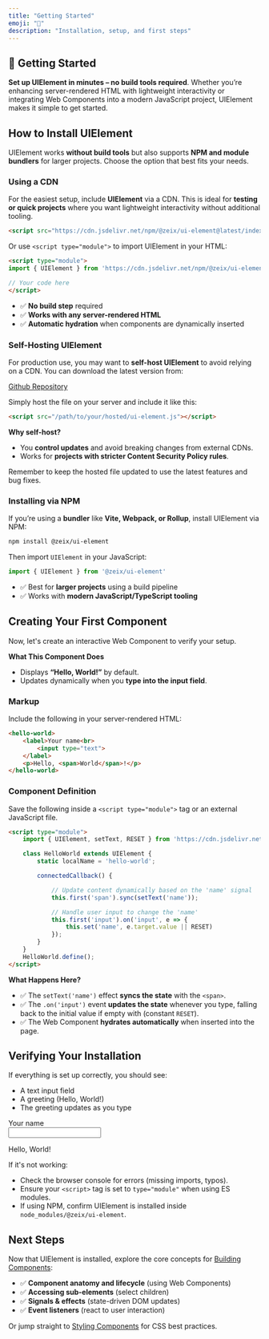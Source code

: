 ```yaml
---
title: "Getting Started"
emoji: "🚀"
description: "Installation, setup, and first steps"
---
```


<section class="hero">

# 🚀 Getting Started

<p class="lead"><strong>Set up UIElement in minutes – no build tools required</strong>. Whether you’re enhancing server-rendered HTML with lightweight interactivity or integrating Web Components into a modern JavaScript project, UIElement makes it simple to get started.</p>
</section>

<section>

## How to Install UIElement

UIElement works **without build tools** but also supports **NPM and module bundlers** for larger projects. Choose the option that best fits your needs.

### Using a CDN

For the easiest setup, include <strong>UIElement</strong> via a CDN. This is ideal for **testing or quick projects** where you want lightweight interactivity without additional tooling.

```html
<script src="https://cdn.jsdelivr.net/npm/@zeix/ui-element@latest/index.js"></script>
```

Or use `<script type="module">` to import UIElement in your HTML:

```html
<script type="module">
import { UIElement } from 'https://cdn.jsdelivr.net/npm/@zeix/ui-element@latest/index.js'

// Your code here
</script>
```

* ✅ **No build step** required
* ✅ **Works with any server-rendered HTML**
* ✅ **Automatic hydration** when components are dynamically inserted

</section>

<section>

### Self-Hosting UIElement

For production use, you may want to **self-host UIElement** to avoid relying on a CDN. You can download the latest version from:

<a href="https://github.com/zeixcom/ui-element/blob/main/index.js" target="_blank">Github Repository</a>

Simply host the file on your server and include it like this:

```html
<script src="/path/to/your/hosted/ui-element.js"></script>
```

**Why self-host?**

* You **control updates** and avoid breaking changes from external CDNs.
* Works for **projects with stricter Content Security Policy rules**.

Remember to keep the hosted file updated to use the latest features and bug fixes.

</section>

<section>

### Installing via NPM

If you’re using a **bundler** like **Vite, Webpack, or Rollup**, install UIElement via NPM:

```bash
npm install @zeix/ui-element
```

Then import `UIElement` in your JavaScript:

```js
import { UIElement } from '@zeix/ui-element'
```

* ✅ Best for **larger projects** using a build pipeline
* ✅ Works with **modern JavaScript/TypeScript tooling**

</section>

<section>

## Creating Your First Component

Now, let's create an interactive Web Component to verify your setup.

**What This Component Does**

* Displays **“Hello, World!”** by default.
* Updates dynamically when you **type into the input field**.

### Markup

Include the following in your server-rendered HTML:

```html
<hello-world>
	<label>Your name<br>
		<input type="text">
	</label>
	<p>Hello, <span>World</span>!</p>
</hello-world>
```

### Component Definition

Save the following inside a `<script type="module">` tag or an external JavaScript file.

```html
<script type="module">
	import { UIElement, setText, RESET } from 'https://cdn.jsdelivr.net/npm/@zeix/ui-element@latest/index.js'

	class HelloWorld extends UIElement {
		static localName = 'hello-world';

		connectedCallback() {

			// Update content dynamically based on the 'name' signal
			this.first('span').sync(setText('name'));

			// Handle user input to change the 'name'
			this.first('input').on('input', e => {
				this.set('name', e.target.value || RESET)
			});
		}
	}
	HelloWorld.define();
</script>
```

**What Happens Here?**

* ✅ The `setText('name')` effect **syncs the state** with the `<span>`.
* ✅ The `.on('input')` event **updates the state** whenever you type, falling back to the initial value if empty with (constant `RESET`).
* ✅ The Web Component **hydrates automatically** when inserted into the page.

</section>

<section>

## Verifying Your Installation

If everything is set up correctly, you should see:

* A text input field
* A greeting (Hello, World!)
* The greeting updates as you type

<component-demo>
	<div class="preview">
		<hello-world>
			<template shadowrootmode="open">
				<label>Your name<br>
					<input type="text">
				</label>
				<p>Hello, <span>World</span>!</p>
			</template>
		</hello-world>
	</div>
</component-demo>

If it's not working:

* Check the browser console for errors (missing imports, typos).
* Ensure your `<script>` tag is set to `type="module"` when using ES modules.
* If using NPM, confirm UIElement is installed inside `node_modules/@zeix/ui-element`.

</section>

<section>

## Next Steps

Now that UIElement is installed, explore the core concepts for [Building Components](building-components.html):

* ✅ **Component anatomy and lifecycle** (using Web Components)
* ✅ **Accessing sub-elements** (select children)
* ✅ **Signals & effects** (state-driven DOM updates)
* ✅ **Event listeners** (react to user interaction)

Or jump straight to [Styling Components](styling-components.html) for CSS best practices.

</section>